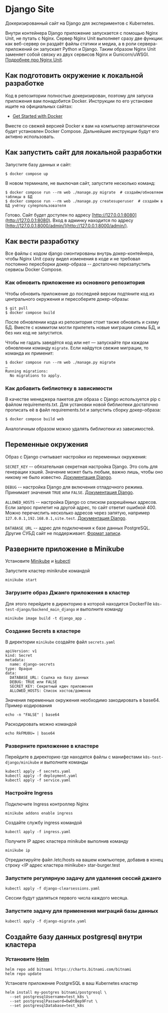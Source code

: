 # Django Site

Докеризированный сайт на Django для экспериментов с Kubernetes.

Внутри контейнера Django приложение запускается с помощью Nginx Unit, не путать с Nginx. Сервер Nginx Unit выполняет сразу две функции: как веб-сервер он раздаёт файлы статики и медиа, а в роли сервера-приложений он запускает Python и Django. Таким образом Nginx Unit заменяет собой связку из двух сервисов Nginx и Gunicorn/uWSGI. [Подробнее про Nginx Unit](https://unit.nginx.org/).

## Как подготовить окружение к локальной разработке

Код в репозитории полностью докеризирован, поэтому для запуска приложения вам понадобится Docker. Инструкции по его установке ищите на официальных сайтах:

- [Get Started with Docker](https://www.docker.com/get-started/)

Вместе со свежей версией Docker к вам на компьютер автоматически будет установлен Docker Compose. Дальнейшие инструкции будут его активно использовать.

## Как запустить сайт для локальной разработки

Запустите базу данных и сайт:

```shell
$ docker compose up
```

В новом терминале, не выключая сайт, запустите несколько команд:

```shell
$ docker compose run --rm web ./manage.py migrate  # создаём/обновляем таблицы в БД
$ docker compose run --rm web ./manage.py createsuperuser  # создаём в БД учётку суперпользователя
```

Готово. Сайт будет доступен по адресу [http://127.0.0.1:8080](http://127.0.0.1:8080). Вход в админку находится по адресу [http://127.0.0.1:8000/admin/](http://127.0.0.1:8000/admin/).

## Как вести разработку

Все файлы с кодом django смонтированы внутрь докер-контейнера, чтобы Nginx Unit сразу видел изменения в коде и не требовал постоянно пересборки докер-образа -- достаточно перезапустить сервисы Docker Compose.

### Как обновить приложение из основного репозитория

Чтобы обновить приложение до последней версии подтяните код из центрального окружения и пересоберите докер-образы:

``` shell
$ git pull
$ docker compose build
```

После обновлении кода из репозитория стоит также обновить и схему БД. Вместе с коммитом могли прилететь новые миграции схемы БД, и без них код не запустится.

Чтобы не гадать заведётся код или нет — запускайте при каждом обновлении команду `migrate`. Если найдутся свежие миграции, то команда их применит:

```shell
$ docker compose run --rm web ./manage.py migrate
…
Running migrations:
  No migrations to apply.
```

### Как добавить библиотеку в зависимости

В качестве менеджера пакетов для образа с Django используется pip с файлом requirements.txt. Для установки новой библиотеки достаточно прописать её в файл requirements.txt и запустить сборку докер-образа:

```sh
$ docker compose build web
```

Аналогичным образом можно удалять библиотеки из зависимостей.

<a name="env-variables"></a>
## Переменные окружения

Образ с Django считывает настройки из переменных окружения:

`SECRET_KEY` -- обязательная секретная настройка Django. Это соль для генерации хэшей. Значение может быть любым, важно лишь, чтобы оно никому не было известно. [Документация Django](https://docs.djangoproject.com/en/3.2/ref/settings/#secret-key).

`DEBUG` -- настройка Django для включения отладочного режима. Принимает значения `TRUE` или `FALSE`. [Документация Django](https://docs.djangoproject.com/en/3.2/ref/settings/#std:setting-DEBUG).

`ALLOWED_HOSTS` -- настройка Django со списком разрешённых адресов. Если запрос прилетит на другой адрес, то сайт ответит ошибкой 400. Можно перечислить несколько адресов через запятую, например `127.0.0.1,192.168.0.1,site.test`. [Документация Django](https://docs.djangoproject.com/en/3.2/ref/settings/#allowed-hosts).

`DATABASE_URL` -- адрес для подключения к базе данных PostgreSQL. Другие СУБД сайт не поддерживает. [Формат записи](https://github.com/jacobian/dj-database-url#url-schema).


## Разверните приложение в Minikube

Установите [Minikube](https://minikube.sigs.k8s.io/docs/start/?arch=%2Fwindows%2Fx86-64%2Fstable%2F.exe+download) и [kubectl](https://kubernetes.io/ru/docs/tasks/tools/install-kubectl/)

Запустите кластер minikrube командой
```shell
minikube start
```
### Загрузите образ Джанго приложения в кластер

Для этого перейдите в директорию в которой находится DockerFile `k8s-test-django/backend_main_django` и выполните команду
```shell
minikube image build -t django_app .
```

### Создание Secrets в кластере

В директории `minikube` создайте файл `secrets.yaml` 

```
apiVersion: v1
kind: Secret
metadata:
  name: django-secrets
type: Opaque
data:
  DATABASE_URL: Ссылка на базу данных
  DEBUG: TRUE или FALSE
  SECRET_KEY: Секретный кдюч приложения
  ALLOWED_HOSTS: Список хостов/доменов
```
Значения переменных окружения необходимо закодировать в base64.
Пример кодирования
```shell
echo -n "FALSE" | base64
```
Раскодировать можно командой
```shell
echo RkFMU0U= | base64
```

### Разверните приложение в кластере

Перейдите в директорию где находятся файлы с манифестами `k8s-test-django/minikube` и выполните команды
```shell
kubectl apply -f secrets.yaml
kubectl apply -f deployment.yaml
kubectl apply -f service.yaml
```

### Настройте Ingress

Подключите Ingress контроллер Nginx
```shell
minikube addons enable ingress
```
Создайте службу ingress командой
```shell
kubectl apply -f ingress.yaml
```

Получите IP адрес кластера minikube выполнив команду
```shell
minikube ip
```
Отредактируйте файл /etc/hosts на вашем компьютере, добавив в конец строку
<IP адрес кластера minikube> star-burger.test

### Запустите регулярную задачу для удаления сессий джанго

```shell
kubectl apply -f django-clearsessions.yaml
```
Сессии будут удаляться первого числа каждого месяца.

### Запустите задачу для применения миграций базы данных

```shell
kubectl apply -f django-migrate.yaml
```

## Создайте базу данных postgresql внутри кластера

### Установите [Helm](https://helm.sh/)


``` shell   
helm repo add bitnami https://charts.bitnami.com/bitnami
helm repo update
```

Установте приложение PostgreSQL в ваш Kubernetes кластер
```shell
helm install my-postgres bitnami/postgresql \
  --set postgresqlUsername=test_k8s \
  --set postgresqlPassword=OwOtBep9Frut \
  --set postgresqlDatabase=test_k8s
```